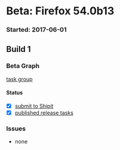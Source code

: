 # Beta: Firefox 54.0b13

### Started: 2017-06-01

## Build 1

### Beta Graph
[task group](https://tools.taskcluster.net/push-inspector/#/Dl862UtbRHiHpxdK0AnK_g)


#### Status
- [x] [submit to Shipit](https://wiki.mozilla.org/Release:Release_Automation_on_Mercurial:Starting_a_Release#Submit_to_Ship_It)
- [x] [published release tasks](../how-tos/relpro.md#3-publish-release)

### Issues
- none


